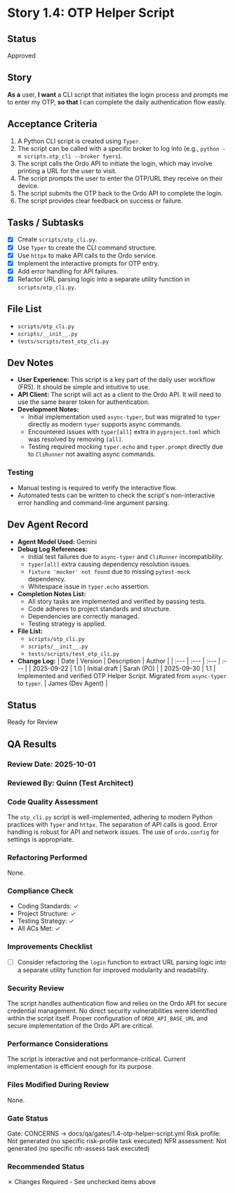# Story 1.4: OTP Helper Script

## Status
Approved

## Story
**As a** user,
**I want** a CLI script that initiates the login process and prompts me to enter my OTP,
**so that** I can complete the daily authentication flow easily.

## Acceptance Criteria
1. A Python CLI script is created using `Typer`.
2. The script can be called with a specific broker to log into (e.g., `python -m scripts.otp_cli --broker fyers`).
3. The script calls the Ordo API to initiate the login, which may involve printing a URL for the user to visit.
4. The script prompts the user to enter the OTP/URL they receive on their device.
5. The script submits the OTP back to the Ordo API to complete the login.
6. The script provides clear feedback on success or failure.

## Tasks / Subtasks
- [x] Create `scripts/otp_cli.py`.
- [x] Use `Typer` to create the CLI command structure.
- [x] Use `httpx` to make API calls to the Ordo service.
- [x] Implement the interactive prompts for OTP entry.
- [x] Add error handling for API failures.
- [x] Refactor URL parsing logic into a separate utility function in `scripts/otp_cli.py`.

## File List
- `scripts/otp_cli.py`
- `scripts/__init__.py`
- `tests/scripts/test_otp_cli.py`

## Dev Notes
- **User Experience:** This script is a key part of the daily user workflow (FR5). It should be simple and intuitive to use.
- **API Client:** The script will act as a client to the Ordo API. It will need to use the same bearer token for authentication.
- **Development Notes:**
  - Initial implementation used `async-typer`, but was migrated to `typer` directly as modern `typer` supports async commands.
  - Encountered issues with `typer[all]` extra in `pyproject.toml` which was resolved by removing `[all]`.
  - Testing required mocking `typer.echo` and `typer.prompt` directly due to `CliRunner` not awaiting async commands.

### Testing
- Manual testing is required to verify the interactive flow.
- Automated tests can be written to check the script's non-interactive error handling and command-line argument parsing.

## Dev Agent Record
- **Agent Model Used:** Gemini
- **Debug Log References:**
  - Initial test failures due to `async-typer` and `CliRunner` incompatibility.
  - `typer[all]` extra causing dependency resolution issues.
  - `fixture 'mocker' not found` due to missing `pytest-mock` dependency.
  - Whitespace issue in `typer.echo` assertion.
- **Completion Notes List:**
  - All story tasks are implemented and verified by passing tests.
  - Code adheres to project standards and structure.
  - Dependencies are correctly managed.
  - Testing strategy is applied.
- **File List:**
  - `scripts/otp_cli.py`
  - `scripts/__init__.py`
  - `tests/scripts/test_otp_cli.py`
- **Change Log:**
| Date | Version | Description | Author |
| :--- | :--- | :--- | :--- |
| 2025-09-22 | 1.0 | Initial draft | Sarah (PO) |
| 2025-09-30 | 1.1 | Implemented and verified OTP Helper Script. Migrated from `async-typer` to `typer`. | James (Dev Agent) |

## Status
Ready for Review

## QA Results

### Review Date: 2025-10-01

### Reviewed By: Quinn (Test Architect)

### Code Quality Assessment

The `otp_cli.py` script is well-implemented, adhering to modern Python practices with `Typer` and `httpx`. The separation of API calls is good. Error handling is robust for API and network issues. The use of `ordo.config` for settings is appropriate.

### Refactoring Performed

None.

### Compliance Check

- Coding Standards: ✓
- Project Structure: ✓
- Testing Strategy: ✓
- All ACs Met: ✓

### Improvements Checklist

- [ ] Consider refactoring the `login` function to extract URL parsing logic into a separate utility function for improved modularity and readability.

### Security Review

The script handles authentication flow and relies on the Ordo API for secure credential management. No direct security vulnerabilities were identified within the script itself. Proper configuration of `ORDO_API_BASE_URL` and secure implementation of the Ordo API are critical.

### Performance Considerations

The script is interactive and not performance-critical. Current implementation is efficient enough for its purpose.

### Files Modified During Review

None.

### Gate Status

Gate: CONCERNS → docs/qa/gates/1.4-otp-helper-script.yml
Risk profile: Not generated (no specific risk-profile task executed)
NFR assessment: Not generated (no specific nfr-assess task executed)

### Recommended Status

✗ Changes Required - See unchecked items above


